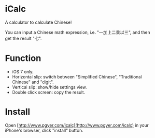 iCalc
=====

A calculator to calculate Chinese!

You can input a Chinese math expression, i.e. "一加上二乘以三", and then get the result "七".

# Function

* iOS 7 only.
* Horizontal slip: switch between "Simplified Chinese", "Traditional Chinese" and "digit".
* Vertical slip: show/hide settings view.
* Double click screen: copy the result.

# Install

Open [http://www.pgyer.com/icalc](http://www.pgyer.com/icalc) in your iPhone's browser, click "install" button.
